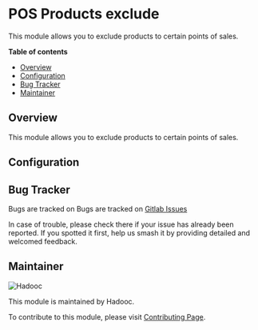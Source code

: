 # POS Products exclude

This module allows you to exclude products to certain points of sales.

**Table of contents**

- [Overview](#overview)
- [Configuration](#configuration)
- [Bug Tracker](#bug-tracker)
- [Maintainer](#maintainer)

## Overview

This module allows you to exclude products to certain points of sales.

## Configuration

## Bug Tracker

Bugs are tracked on Bugs are tracked on
[Gitlab Issues](https://gitlab.com/hadooc/odoo/pos/-/issues)

In case of trouble, please check there if your issue has already been reported. If you
spotted it first, help us smash it by providing detailed and welcomed feedback.

## Maintainer

![Hadooc](https://hadooc.com/logo)

This module is maintained by Hadooc.

To contribute to this module, please visit
[Contributing Page](https://gitlab.com/hadooc/extra/wikis/Contributing).
